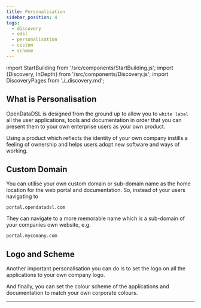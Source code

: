 ```yaml
---
title: Personalisation
sidebar_position: 4
tags:
  - discovery
  - odsl
  - personalisation
  - custom
  - scheme
---
```

import StartBuilding from '/src/components/StartBuilding.js';
import {Discovery, InDepth} from '/src/components/Discovery.js';
import DiscoveryPages from './_discovery.md';

<Discovery text="This discovery guide gives you an overview about how you can personalize your users' experience with a custom domain, company logo and colour scheme." />

## What is Personalisation
OpenDataDSL is designed from the ground up to allow you to `white label` all the user applications, tools and documentation in order that you can present them to your own enterprise users as your own product.

Using a product which reflects the identity of your own company instills a feeling of ownership and helps users adopt new software and ways of working. 

## Custom Domain
You can utilise your own custom domain or sub-domain name as the home location for the web portal and documentation. 
So, instead of your users navigating to 

`portal.opendatadsl.com`

They can navigate to a more memorable name which is a sub-domain of your companies own website, e.g.

`portal.mycomany.com`

## Logo and Scheme
Another important personalisation you can do is to set the logo on all the applications to your own company logo.

And finally, you can set the colour scheme of the applications and documentation to match your own corporate colours.

---

<StartBuilding />